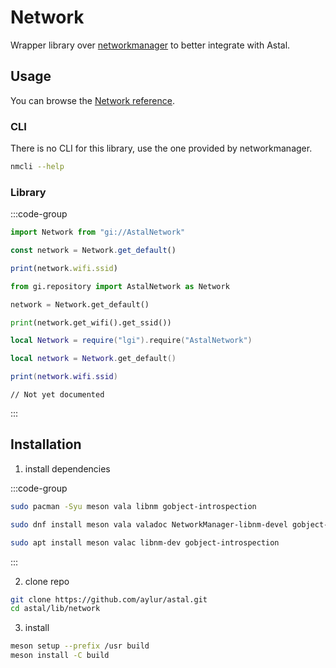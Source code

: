 # Network

Wrapper library over [networkmanager](https://networkmanager.dev/) to better integrate with Astal.

## Usage

You can browse the [Network reference](https://aylur.github.io/libastal/network).

### CLI

There is no CLI for this library, use the one provided by networkmanager.

```sh
nmcli --help
```

### Library

:::code-group

```js [<i class="devicon-javascript-plain"></i> JavaScript]
import Network from "gi://AstalNetwork"

const network = Network.get_default()

print(network.wifi.ssid)
```

```py [<i class="devicon-python-plain"></i> Python]
from gi.repository import AstalNetwork as Network

network = Network.get_default()

print(network.get_wifi().get_ssid())
```

```lua [<i class="devicon-lua-plain"></i> Lua]
local Network = require("lgi").require("AstalNetwork")

local network = Network.get_default()

print(network.wifi.ssid)
```

```vala [<i class="devicon-vala-plain"></i> Vala]
// Not yet documented
```

:::

## Installation

1. install dependencies

:::code-group

```sh [<i class="devicon-archlinux-plain"></i> Arch]
sudo pacman -Syu meson vala libnm gobject-introspection
```

```sh [<i class="devicon-fedora-plain"></i> Fedora]
sudo dnf install meson vala valadoc NetworkManager-libnm-devel gobject-introspection-devel
```

```sh [<i class="devicon-ubuntu-plain"></i> Ubuntu]
sudo apt install meson valac libnm-dev gobject-introspection
```

:::

2. clone repo

```sh
git clone https://github.com/aylur/astal.git
cd astal/lib/network
```

3. install

```sh
meson setup --prefix /usr build
meson install -C build
```
